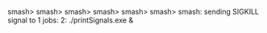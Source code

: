 smash> smash> smash> smash> smash> smash> smash: sending SIGKILL signal to 1 jobs:
2: ./printSignals.exe &
